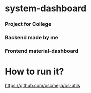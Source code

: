# system-dashboard
### Project for College
### Backend made by me

### Frontend material-dashboard

# How to run it?


https://github.com/oscmejia/os-utils